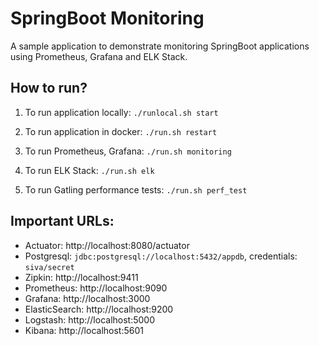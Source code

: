# SpringBoot Monitoring

A sample application to demonstrate monitoring SpringBoot applications using Prometheus, Grafana and ELK Stack.

## How to run?

1. To run application locally: `./runlocal.sh start` 

2. To run application in docker: `./run.sh restart`

3. To run Prometheus, Grafana: `./run.sh monitoring`

4. To run ELK Stack: `./run.sh elk`

5. To run Gatling performance tests: `./run.sh perf_test`

## Important URLs:
* Actuator: http://localhost:8080/actuator
* Postgresql: `jdbc:postgresql://localhost:5432/appdb`, credentials: `siva/secret`
* Zipkin: http://localhost:9411
* Prometheus: http://localhost:9090
* Grafana: http://localhost:3000
* ElasticSearch: http://localhost:9200
* Logstash: http://localhost:5000
* Kibana: http://localhost:5601

